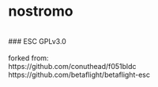 #  nostromo  <br />
<br />
###  ESC  GPLv3.0 <br />
<br />
forked from: <br />
https://github.com/conuthead/f051bldc <br />
https://github.com/betaflight/betaflight-esc <br />
